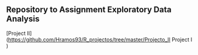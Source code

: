 ## Repository to Assignment Exploratory Data Analysis

[Project II](https://github.com/Hramos93/R_projectos/tree/master/Projecto_II Project I )
